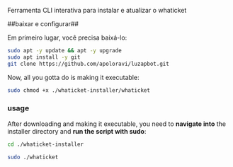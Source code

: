 Ferramenta CLI interativa para instalar e atualizar o whaticket

##baixar e configurar##

Em primeiro lugar, você precisa baixá-lo:


```bash
sudo apt -y update && apt -y upgrade
sudo apt install -y git
git clone https://github.com/apoloravi/luzapbot.git
```

Now, all you gotta do is making it executable:

```bash
sudo chmod +x ./whaticket-installer/whaticket
```

### usage

After downloading and making it executable, you need to **navigate into** the installer directory and **run the script with sudo**:

```bash
cd ./whaticket-installer
```

```bash
sudo ./whaticket
```
